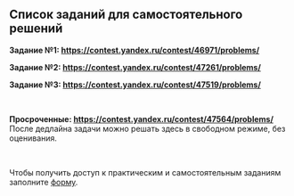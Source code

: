 ## Список заданий для самостоятельного решений

**Задание №1: https://contest.yandex.ru/contest/46971/problems/**

**Задание №2: https://contest.yandex.ru/contest/47261/problems/**

**Задание №3: https://contest.yandex.ru/contest/47519/problems/**

<br>

**Просроченные: https://contest.yandex.ru/contest/47564/problems/**  
После дедлайна задачи можно решать здесь в свободном режиме, без оценивания.

<br>

Чтобы получить доступ к практическим и самостоятельным заданиям заполните [форму](https://docs.google.com/forms/d/e/1FAIpQLScrj4SZWt7x9gR5-vl_pHqPQvJa5CzrCl6y4ia5uvSZK3MAug/viewform?usp=sf_link).
